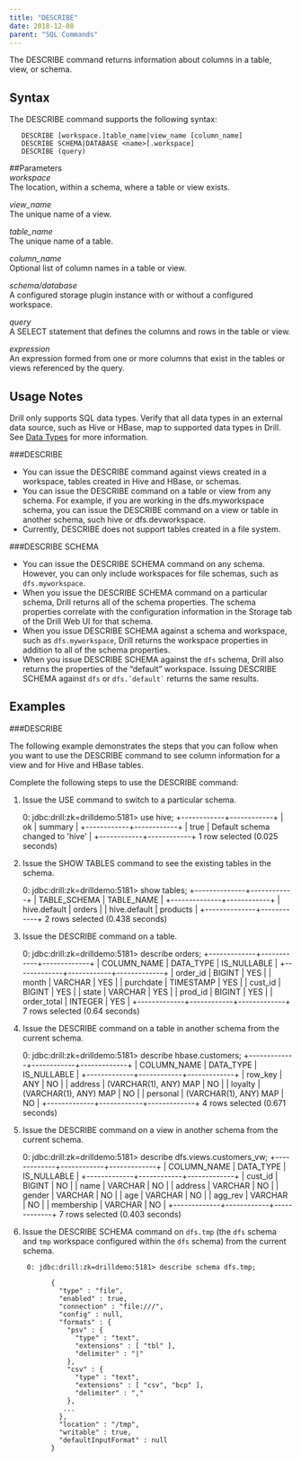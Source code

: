 ```yaml
---
title: "DESCRIBE"
date: 2018-12-08
parent: "SQL Commands"
---
```

The DESCRIBE command returns information about columns in a table, view, or schema.

## Syntax

The DESCRIBE command supports the following syntax:  

       DESCRIBE [workspace.]table_name|view_name [column_name]
       DESCRIBE SCHEMA|DATABASE <name>[.workspace]
       DESCRIBE (query)



##Parameters  
*workspace*  
The location, within a schema, where a table or view exists.  
 
*view_name*  
The unique name of a view.  

*table_name*  
The unique name of a table.  

*column_name*  
Optional list of column names in a table or view.  

*schema/database*  
A configured storage plugin instance with or without a configured workspace.  

*query*  
A SELECT statement that defines the columns and rows in the table or view.  

*expression*  
An expression formed from one or more columns that exist in the tables or views referenced by the query. 
 


## Usage Notes

Drill only supports SQL data types. Verify that all data types in an external data source, such as Hive or HBase, map to supported data types in Drill. See [Data Types]({{site.baseurl}}/docs/data-types/) for more information.  

###DESCRIBE
- You can issue the DESCRIBE command against views created in a workspace, tables created in Hive and HBase, or schemas.  
- You can issue the DESCRIBE command on a table or view from any schema. For example, if you are working in the dfs.myworkspace schema, you can issue the DESCRIBE command on a view or table in another schema, such hive or dfs.devworkspace.  
- Currently, DESCRIBE does not support tables created in a file system.

###DESCRIBE SCHEMA  
- You can issue the DESCRIBE SCHEMA command on any schema. However, you can only include workspaces for file schemas, such as `dfs.myworkspace`.  
- When you issue the DESCRIBE SCHEMA command on a particular schema, Drill returns all of the schema properties. The schema properties correlate with the configuration information in the Storage tab of the Drill Web UI for that schema.  
- When you issue DESCRIBE SCHEMA against a schema and workspace, such as `dfs.myworkspace`, Drill returns the workspace properties in addition to all of the schema properties.  
- When you issue DESCRIBE SCHEMA against the `dfs` schema, Drill also returns the properties of the “default” workspace. Issuing DESCRIBE SCHEMA against `dfs` or `` dfs.`default` `` returns the same results. 


## Examples

###DESCRIBE  

The following example demonstrates the steps that you can follow when you want
to use the DESCRIBE command to see column information for a view and for Hive
and HBase tables.

Complete the following steps to use the DESCRIBE command:

  1. Issue the USE command to switch to a particular schema.

        0: jdbc:drill:zk=drilldemo:5181> use hive;
        +------------+------------+
        |   ok  |  summary   |
        +------------+------------+
        | true      | Default schema changed to 'hive' |
        +------------+------------+
        1 row selected (0.025 seconds)

  2. Issue the SHOW TABLES command to see the existing tables in the schema.

        0: jdbc:drill:zk=drilldemo:5181> show tables;
        +--------------+------------+
        | TABLE_SCHEMA | TABLE_NAME |
        +--------------+------------+
        | hive.default | orders     |
        | hive.default | products   |
        +--------------+------------+
        2 rows selected (0.438 seconds)

  3. Issue the DESCRIBE command on a table.

        0: jdbc:drill:zk=drilldemo:5181> describe orders;
        +-------------+------------+-------------+
        | COLUMN_NAME | DATA_TYPE  | IS_NULLABLE |
        +-------------+------------+-------------+
        | order_id  | BIGINT    | YES       |
        | month     | VARCHAR   | YES       |
        | purchdate   | TIMESTAMP  | YES        |
        | cust_id   | BIGINT    | YES       |
        | state     | VARCHAR   | YES       |
        | prod_id   | BIGINT    | YES       |
        | order_total | INTEGER | YES       |
        +-------------+------------+-------------+
        7 rows selected (0.64 seconds)

  4. Issue the DESCRIBE command on a table in another schema from the current schema.

        0: jdbc:drill:zk=drilldemo:5181> describe hbase.customers;
        +-------------+------------+-------------+
        | COLUMN_NAME | DATA_TYPE  | IS_NULLABLE |
        +-------------+------------+-------------+
        | row_key   | ANY       | NO        |
        | address   | (VARCHAR(1), ANY) MAP | NO        |
        | loyalty   | (VARCHAR(1), ANY) MAP | NO        |
        | personal  | (VARCHAR(1), ANY) MAP | NO        |
        +-------------+------------+-------------+
        4 rows selected (0.671 seconds)

  5. Issue the DESCRIBE command on a view in another schema from the current schema.

        0: jdbc:drill:zk=drilldemo:5181> describe dfs.views.customers_vw;
        +-------------+------------+-------------+
        | COLUMN_NAME | DATA_TYPE  | IS_NULLABLE |
        +-------------+------------+-------------+
        | cust_id   | BIGINT    | NO        |
        | name      | VARCHAR   | NO        |
        | address   | VARCHAR   | NO        |
        | gender    | VARCHAR   | NO        |
        | age       | VARCHAR   | NO        |
        | agg_rev   | VARCHAR   | NO        |
        | membership  | VARCHAR | NO        |
        +-------------+------------+-------------+
        7 rows selected (0.403 seconds)  
 
6. Issue the DESCRIBE SCHEMA command on `dfs.tmp` (the `dfs` schema and `tmp` workspace configured within the `dfs` schema) from the current schema.  
  
        0: jdbc:drill:zk=drilldemo:5181> describe schema dfs.tmp;  
       
              {
                "type" : "file",
                "enabled" : true,
                "connection" : "file:///",
                "config" : null,
                "formats" : {
                  "psv" : {
                    "type" : "text",
                    "extensions" : [ "tbl" ],
                    "delimiter" : "|"
                  },
                  "csv" : {
                    "type" : "text",
                    "extensions" : [ "csv", "bcp" ],
                    "delimiter" : ","
                  },
                 ... 
                },
                "location" : "/tmp",
                "writable" : true,
                "defaultInputFormat" : null
              }  



       
              
       
